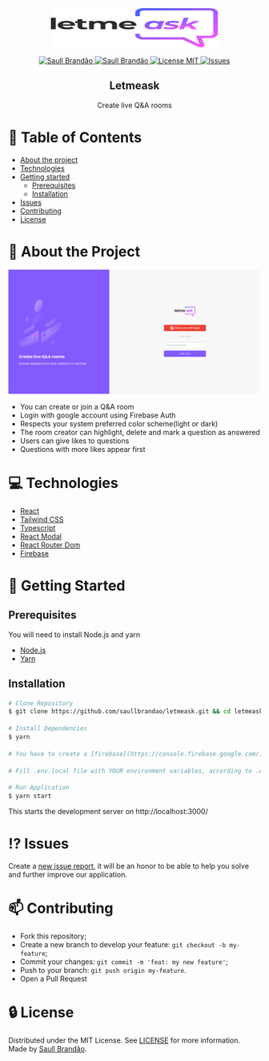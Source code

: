 <!-- PROJECT LOGO -->
<br />
<p align="center">
  <a href="https://github.com/saullbrandao/letmeask/">
    <img src="src/assets/images/logo.svg" alt="Logo" width="335" height="80">
  </a>

  <p align="center">
    <a href="https://www.twitter.com/saullbrandao/">
      <img alt="Saull Brandão" src="https://img.shields.io/badge/-saullbrandao-1DA1F2?style=flat&logo=Twitter&logoColor=white" />
    </a>
    <a href="https://www.linkedin.com/in/saullbrandao/">
      <img alt="Saull Brandão" src="https://img.shields.io/badge/-saullbrandao-0A66C2?style=flat&logo=Linkedin&logoColor=white" />
    </a>
    <a href="./LICENSE">
      <img alt="License MIT" src="https://img.shields.io/github/license/saullbrandao/letmeask" />
    </a>
    <a href="https://github.com/saullbrandao/letmeask/issues">
    <img alt="Issues" src="https://img.shields.io/github/issues/saullbrandao/letmeask" />
    </a>
  </p>
  <h2 align="center">Letmeask</h2>

  <p align="center">
    Create live Q&A rooms
    <br />
    </p>
</p>

# :bookmark_tabs: Table of Contents

- [About the project](#about-the-project)
- [Technologies](#technologies)
- [Getting started](#getting-started)
  - [Prerequisites](#prerequisites)
  - [Installation](#installation)
- [Issues](#issues)
- [Contributing](#contributing)
- [License](#license)

# :page_with_curl: About the Project

![letmeask](https://raw.githubusercontent.com/saullbrandao/letmeask/main/src/assets/images/demo.png)

- You can create or join a Q&A room
- Login with google account using Firebase Auth
- Respects your system preferred color scheme(light or dark)
- The room creator can highlight, delete and mark a question as answered
- Users can give likes to questions
- Questions with more likes appear first

# :computer: Technologies

- [React](https://github.com/facebook/react)
- [Tailwind CSS](https://github.com/tailwindlabs/tailwindcss/)
- [Typescript](https://github.com/microsoft/TypeScript)
- [React Modal](https://github.com/reactjs/react-modal)
- [React Router Dom](https://github.com/ReactTraining/react-router)
- [Firebase](https://firebase.google.com/)

# :rocket: Getting Started

## Prerequisites

You will need to install Node.js and yarn

- [Node.js](https://nodejs.org/en/download/)
- [Yarn](https://classic.yarnpkg.com/en/docs/install)

## Installation

```sh
# Clone Repository
$ git clone https://github.com/saullbrandao/letmeask.git && cd letmeask

# Install Dependencies
$ yarn

# You have to create a [firebase](https://console.firebase.google.com/) project and activate the option to login using google account(Firebase Auth) and the Firebase Realtime Database. Refer to the [firebase docs](https://firebase.google.com/docs) for more information

# Fill .env.local file with YOUR environment variables, according to .env.example file.

# Run Application
$ yarn start
```

This starts the development server on http://localhost:3000/

# :interrobang: Issues

Create a <a href="https://github.com/saullbrandao/letmeask/issues">new issue
report</a>, it will be an honor to be able to help you solve and further improve
our application.

# :mailbox: Contributing

- Fork this repository;
- Create a new branch to develop your feature: `git checkout -b my-feature`;
- Commit your changes: `git commit -m 'feat: my new feature'`;
- Push to your branch: `git push origin my-feature`.
- Open a Pull Request

# :lock: License

Distributed under the MIT License. See [LICENSE](./LICENSE) for more
information. Made by [Saull Brandão](https://www.linkedin.com/in/saullbrandao/).
